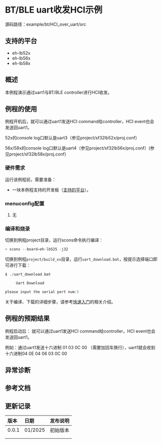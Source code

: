 # BT/BLE  uart收发HCI示例

源码路径：example/bt/HCI_over_uart/src


## 支持的平台
<!-- 支持哪些板子和芯片平台 -->
+ eh-lb52x
+ eh-lb56x
+ eh-lb58x

## 概述
<!-- 例程简介 -->
本例程演示通过uart1与BT/BLE controller进行HCI收发。


## 例程的使用
<!-- 说明如何使用例程，比如连接哪些硬件管脚观察波形，编译和烧写可以引用相关文档。
对于rt_device的例程，还需要把本例程用到的配置开关列出来，比如PWM例程用到了PWM1，需要在onchip菜单里使能PWM1 -->
例程开机后，就可以通过uart1发送HCI command给controller，HCI event也会发送回uart1。

52x的console log口默认是uart3（参见project/sf32lb52x/proj.conf）

56x/58x的console log口默认是uart4（参见project/sf32lb56x/proj.conf）(参见project/sf32lb58x/proj.conf）


### 硬件需求
运行该例程前，需要准备：
+ 一块本例程支持的开发板（[支持的平台](#Platform_music_sink)）。

### menuconfig配置

1. 无


### 编译和烧录
切换到例程project目录，运行scons命令执行编译：
```c
> scons --board=eh-lb525 -j32
```
切换到例程`project/build_xx`目录，运行`uart_download.bat`，按提示选择端口即可进行下载：
```c
$ ./uart_download.bat

     Uart Download

please input the serial port num:5
```
关于编译、下载的详细步骤，请参考[快速入门](/quickstart/get-started-gcc.md)的相关介绍。

## 例程的预期结果
<!-- 说明例程运行结果，比如哪几个灯会亮，会打印哪些log，以便用户判断例程是否正常运行，运行结果可以结合代码分步骤说明 -->
例程启动后：
就可以通过uart1发送HCI command给controller，HCI event也会发送回uart1。

例如：通过uart1发送十六进制 01 03 0C 00 （需要加回车换行），uart1就会收到十六进制04 0E 04 06 03 0C 00

## 异常诊断


## 参考文档
<!-- 对于rt_device的示例，rt-thread官网文档提供的较详细说明，可以在这里添加网页链接，例如，参考RT-Thread的[RTC文档](https://www.rt-thread.org/document/site/#/rt-thread-version/rt-thread-standard/programming-manual/device/rtc/rtc) -->

## 更新记录
|版本 |日期   |发布说明 |
|:---|:---|:---|
|0.0.1 |01/2025 |初始版本 |
| | | |
| | | |
